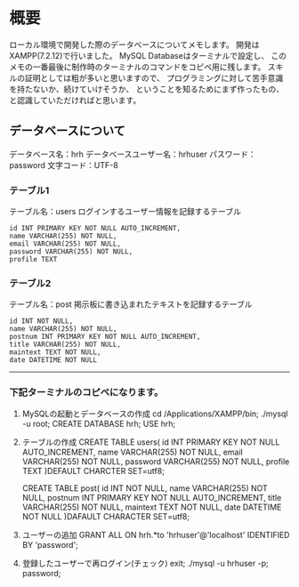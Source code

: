 # 概要
ローカル環境で開発した際のデータベースについてメモします。
開発はXAMPP(7.2.12)で行いました。
MySQL Databaseはターミナルで設定し、
このメモの一番最後に制作時のターミナルのコマンドをコピペ用に残します。
スキルの証明としては粗が多いと思いますので、
プログラミングに対して苦手意識を持たないか、続けていけそうか、
ということを知るためにまず作ったもの、
と認識していただければと思います。

## データベースについて
データベース名：hrh
データベースユーザー名：hrhuser
パスワード：password
文字コード：UTF-8

### テーブル1
テーブル名：users
ログインするユーザー情報を記録するテーブル

	id INT PRIMARY KEY NOT NULL AUTO_INCREMENT,
	name VARCHAR(255) NOT NULL,
	email VARCHAR(255) NOT NULL,
	password VARCHAR(255) NOT NULL,
	profile TEXT

### テーブル2
テーブル名：post
掲示板に書き込まれたテキストを記録するテーブル

	id INT NOT NULL,
	name VARCHAR(255) NOT NULL,
	postnum INT PRIMARY KEY NOT NULL AUTO_INCREMENT,
	title VARCHAR(255) NOT NULL,
	maintext TEXT NOT NULL,
	date DATETIME NOT NULL

***
### 下記ターミナルのコピペになります。
1. MySQLの起動とデータベースの作成
	cd /Applications/XAMPP/bin;
	./mysql -u root;
	CREATE DATABASE hrh;
	USE hrh;

2. テーブルの作成
	CREATE TABLE users(
	id INT PRIMARY KEY NOT NULL AUTO_INCREMENT,
	name VARCHAR(255) NOT NULL,
	email VARCHAR(255) NOT NULL,
	password VARCHAR(255) NOT NULL,
	profile TEXT
	)DEFAULT CHARCTER SET=utf8;

	CREATE TABLE post(
	id INT NOT NULL,
	name VARCHAR(255) NOT NULL,
	postnum INT PRIMARY KEY NOT NULL AUTO_INCREMENT,
	title VARCHAR(255) NOT NULL,
	maintext TEXT NOT NULL,
	date DATETIME NOT NULL
	)DAFAULT CHARACTER SET=utf8;

3. ユーザーの追加
	GRANT ALL ON hrh.*to 'hrhuser'@'localhost' IDENTIFIED BY 'password';

4. 登録したユーザーで再ログイン(チェック)
	exit;
	./mysql -u hrhuser -p;
	password;

